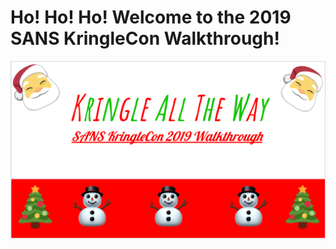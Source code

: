 #                                       Ho! Ho! Ho! Welcome to the 2019 SANS KringleCon Walkthrough!
![]( images/README.png)
